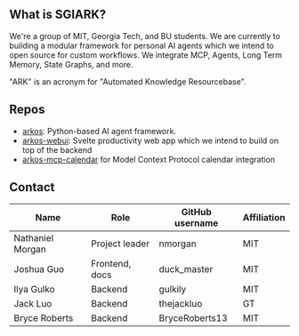 ## What is SGIARK?

We're a group of MIT, Georgia Tech, and BU students. We are currently to building a modular framework for personal AI agents which we intend to open source for custom workflows. We integrate MCP, Agents, Long Term Memory, State Graphs, and more. 

"ARK" is an acronym for "Automated Knowledge Resourcebase".

## Repos

- [arkos](https://github.com/SGIARK/arkos): Python-based AI agent framework.
- [arkos-webui](https://github.com/SGIARK/arkos-webui): Svelte productivity web app which we intend to build on top of the backend
- [arkos-mcp-calendar](https://github.com/SGIARK/arkos-mcp-calendar) for Model Context Protocol calendar integration

## Contact 

| Name                  | Role           | GitHub username | Affiliation |
| --------------------  | -------------- | --------------- | ----------- |
| Nathaniel Morgan      | Project leader | nmorgan         | MIT         |
| Joshua Guo            | Frontend, docs | duck_master     | MIT         |
| Ilya Gulko            | Backend        | gulkily         | MIT         |
| Jack Luo              | Backend        | thejackluo      | GT          |
| Bryce Roberts         | Backend        | BryceRoberts13  | MIT         | 
